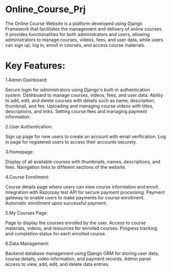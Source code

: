 # Online_Course_Prj
 The Online Course Website is a platform developed using Django Framework that facilitates the management and delivery of online courses. It provides functionalities for both administrators and users, allowing administrators to manage courses, videos, fees, and user data, while users can sign up, log in, enroll in courses, and access course materials.

 # Key Features:
1.Admin Dashboard:

Secure login for administrators using Django's built-in authentication system.
Dashboard to manage courses, videos, fees, and user data.
Ability to add, edit, and delete courses with details such as name, description, thumbnail, and fee.
Uploading and managing course videos with titles, descriptions, and links.
Setting course fees and managing payment information.

2.User Authentication:

Sign up page for new users to create an account with email verification.
Log in page for registered users to access their accounts securely.

3.Homepage:

Display of all available courses with thumbnails, names, descriptions, and fees.
Navigation links to different sections of the website.

4.Course Enrollment:

Course details page where users can view course information and enroll.
Integration with Razorpay test API for secure payment processing.
Payment gateway to enable users to make payments for course enrollment.
Automatic enrollment upon successful payment.

5.My Courses Page:

Page to display the courses enrolled by the user.
Access to course materials, videos, and resources for enrolled courses.
Progress tracking and completion status for each enrolled course.

6.Data Management:

Backend database management using Django ORM for storing user data, course details, video information, and payment records.
Admin panel access to view, add, edit, and delete data entries.
